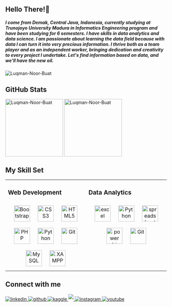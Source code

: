 ## Hello There!<g-emoji class="g-emoji" alias="wave" fallback-src="https://github.githubassets.com/images/icons/emoji/unicode/1f44b.png">👋</g-emoji>
<h5 align="left">I come from Demak, Central Java, Indonesia, currently studying at Trunojoyo University Madura in Informatics Engineering program and have been studying for 6 semesters. I have skills in data analytics and data science. I am passionate about learning the data field because with data I can turn it into very precious information. I thrive both as a team player and as an independent worker, bringing dedication and creativity to every project I undertake. Let's find information based on data, and we'll have the new oil.</h5>


<p align="left"> <img src="https://komarev.com/ghpvc/?username=Luqman-Noor-Buat&label=Profile%20views&color=0e75b6&style=flat" alt="Luqman-Noor-Buat" /> </p>


## GitHub Stats
<p>
<img height="180em" align="center" src="https://github-readme-stats.vercel.app/api/top-langs/?username=Luqman-Noor-Buat&layout=compact&theme=radical" alt="Luqman-Noor-Buat" style="max-width: 100%;" />   
<img height="180em" align="center" src="https://github-readme-streak-stats.herokuapp.com/?user=Luqman-Noor-Buat&theme=radical&" alt="Luqman-Noor-Buat" style="max-width: 100%;"/></p>


## My Skill Set  
<table><tr><td valign="top" width="50%">
  
### Web Development
<div align="center">  
<a href="https://getbootstrap.com/docs/3.4/javascript/" target="_blank"><img style="margin: 10px" src="https://profilinator.rishav.dev/skills-assets/bootstrap-plain.svg" alt="Bootstrap" height="50" /></a>  
<a href="https://www.w3schools.com/css/" target="_blank"><img style="margin: 10px" src="https://profilinator.rishav.dev/skills-assets/css3-original-wordmark.svg" alt="CSS3" height="50" /></a>  
<a href="https://www.w3schools.com/html/" target="_blank"><img style="margin: 10px" src="https://profilinator.rishav.dev/skills-assets/html5-original-wordmark.svg" alt="HTML5" height="50" /></a>    
<a href="https://www.php.net/" target="_blank"><img style="margin: 10px" src="https://profilinator.rishav.dev/skills-assets/php-original.svg" alt="PHP" height="50" /></a>  
<a href="https://www.python.org/" target="_blank"><img style="margin: 10px" src="https://profilinator.rishav.dev/skills-assets/python-original.svg" alt="Python" height="50" /></a>  
<a href="https://github.com/" target="_blank"><img style="margin: 10px" src="https://profilinator.rishav.dev/skills-assets/git-scm-icon.svg" alt="Git" height="50" /></a>  
<a href="https://www.mysql.com/" target="_blank"><img style="margin: 10px" src="https://profilinator.rishav.dev/skills-assets/mysql-original-wordmark.svg" alt="MySQL" height="50" /></a>  
<a href="https://www.apachefriends.org/" target="_blank"><img style="margin: 10px" src="https://profilinator.rishav.dev/skills-assets/xampp.png" alt="XAMPP" height="50" /></a>  
</div>
</td><td valign="top" width="50%">
  
### Data Analytics 
<div align="center">  
<a href="https://id.wikipedia.org/wiki/Microsoft_Excel" target="_blank"><img style="margin: 10px" src="https://cdn.icon-icons.com/icons2/2397/PNG/512/microsoft_office_excel_logo_icon_145720.png" alt="excel" height="50" /></a> 
<a href="https://www.python.org/" target="_blank"><img style="margin: 10px" src="https://profilinator.rishav.dev/skills-assets/python-original.svg" alt="Python" height="50" /></a> 
<a href="https://docs.google.com/spreadsheets/create?hl=id" target="_blank"><img style="margin: 10px" src="https://cdn.icon-icons.com/icons2/1377/PNG/512/xofficespreadsheet_92797.png" alt="spreadsheet" height="50" /></a> 
<a href="https://docs.google.com/spreadsheets/create?hl=id" target="_blank"><img style="margin: 10px" src="https://drive.google.com/file/d/12p46_MO7Kkvy79R9bA_mt-djaeHsYJkp/view?usp=drive_link" alt="power bi" height="50" /></a> 
<a href="https://github.com/" target="_blank"><img style="margin: 10px" src="https://profilinator.rishav.dev/skills-assets/git-scm-icon.svg" alt="Git" height="50" /></a>  
</div>
</td></tr></table>  


## Connect with me  
<div align="left">
<a href="https://www.linkedin.com/in/luqman-noor-buat-490422206/" target="_blank">
<img src=https://img.shields.io/badge/linkedin-%231E77B5.svg?&style=for-the-badge&logo=linkedin&logoColor=white alt=linkedin style="margin-bottom: 5px;" />
</a>
<a href="https://github.com/Luqman-Noor-Buat" target="_blank">
<img src=https://img.shields.io/badge/github-%2324292e.svg?&style=for-the-badge&logo=github&logoColor=white alt=github style="margin-bottom: 5px;" />
</a>
<a href="https://www.kaggle.com/luqmannoorbuat" target="_blank">
<img src=https://img.shields.io/badge/kaggle-00BFFF.svg?&style=for-the-badge&logo=kaggle&logoColor=white alt=kaggle style="margin-bottom: 5px;" />
</a> 
<a href="mailto:luqman.utm1@gmail.com" target="_blank">
<img src=https://img.shields.io/badge/Gmail-D14836?style=for-the-badge&logo=gmail&logoColor=white style="margin-bottom: 5px;" />
</a> 
<a href="https://instagram.com/luqmannurbuat?igshid=MzNlNGNkZWQ4Mg==" target="_blank">
<img src=https://img.shields.io/badge/instagram-9370DB.svg?&style=for-the-badge&logo=instagram&logoColor=white alt=instagram style="margin-bottom: 5px;" />
</a>
<a href="https://www.youtube.com/channel/UCZa4p0qCK1FZTkezGBOghAQ" target="_blank">
<img src=https://img.shields.io/badge/youtube-FF0000.svg?&style=for-the-badge&logo=youtube&logoColor=white alt=youtube style="margin-bottom: 5px;" />
</a>
 
</div>  
